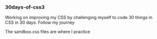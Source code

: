 ### 30days-of-css3 

Working on improving my CSS by challenging myself to code 30 things in CSS in 30 days. Follow my journey

The sandbox.css files are where I practice 

